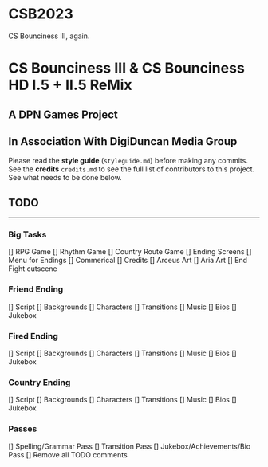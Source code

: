 # CSB2023
CS Bounciness III, again.
# CS Bounciness III & CS Bounciness HD I.5 + II.5 ReMix

## A **DPN Games** Project
## In Association With **DigiDuncan Media Group**

Please read the **style guide** (`styleguide.md`) before making any commits.  
See the **credits** `credits.md` to see the full list of contributors to this project.
See what needs to be done below.

## TODO
-------

### Big Tasks
[] RPG Game
[] Rhythm Game
[] Country Route Game
[] Ending Screens
[] Menu for Endings
[] Commerical
[] Credits
[] Arceus Art
[] Aria Art
[] End Fight cutscene

### Friend Ending
[] Script
[] Backgrounds
[] Characters
[] Transitions
[] Music
[] Bios
[] Jukebox

### Fired Ending
[] Script
[] Backgrounds
[] Characters
[] Transitions
[] Music
[] Bios
[] Jukebox

### Country Ending
[] Script
[] Backgrounds
[] Characters
[] Transitions
[] Music
[] Bios
[] Jukebox

### Passes
[] Spelling/Grammar Pass
[] Transition Pass
[] Jukebox/Achievements/Bio Pass
[] Remove all TODO comments
